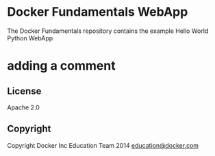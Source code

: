 Docker Fundamentals WebApp
==========================

The Docker Fundamentals repository contains the example Hello World Python WebApp
# adding a comment
## License

Apache 2.0

## Copyright

Copyright Docker Inc Education Team 2014 <education@docker.com>
